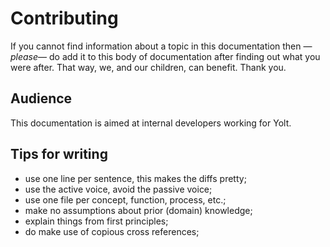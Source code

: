 # Contributing

If you cannot find information about a topic in this documentation then —*please*— do add it to this body of documentation after finding out what you were after.
That way, we, and our children, can benefit.
Thank you.

## Audience

This documentation is aimed at internal developers working for Yolt.

## Tips for writing

- use one line per sentence, this makes the diffs pretty;
- use the active voice, avoid the passive voice;
- use one file per concept, function, process, etc.;
- make no assumptions about prior (domain) knowledge;
- explain things from first principles;
- do make use of copious cross references;
